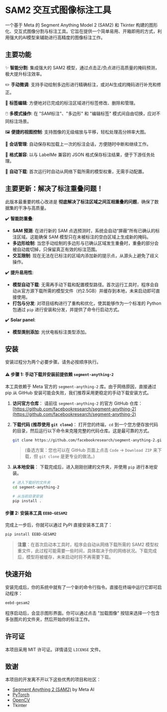 # SAM2 交互式图像标注工具

一个基于 Meta 的 Segment Anything Model 2 (SAM2) 和 Tkinter 构建的图形化、交互式图像分割与标注工具。它旨在提供一个简单易用、开箱即用的方式，利用强大的AI模型来辅助进行高精度的图像标注工作。



## 主要功能

✨ **智能分割**: 集成强大的 SAM2 模型，通过点击正/负点进行高质量的掩码预测，极大提升标注效率。

✏️ **手动微调**: 支持手动绘制多边形进行精确标注，或对AI生成的掩码进行补充和修正。

📝 **标签编辑**: 方便地对已完成的标注区域进行标签修改、删除和管理。

🖱️ **多模式操作**: 在 "SAM标注"、"多边形" 和 "编辑标签" 模式间自由切换，应对不同标注场景。

🖼️ **便捷的视图控制**: 支持图像的无级缩放与平移，轻松处理高分辨率大图。

💾 **会话管理**: 自动保存和加载上一次的标注会话，方便随时中断和继续工作。

📄 **格式兼容**: 以与 LabelMe 兼容的 JSON 格式保存标注结果，便于下游任务处理。

🚀 **自动下载**: 首次运行时自动从网络下载所需的模型权重，无需手动配置。

## 主要更新：解决了标注重叠问题！

此版本最重要的核心改进是 **彻底解决了标注区域之间互相重叠的问题**，确保了数据集的干净与高质量。

✔️ **智能防重叠**:

  * **SAM 预测**: 在进行新的 SAM 点选预测时，系统会自动“屏蔽”所有已确认的标注区域。这能确保 SAM 模型只在未被标注的空白区域上生成新的掩码。
  * **多边形绘制**: 当您手动绘制的多边形与已确认区域发生重叠时，重叠的部分会被自动裁切掉，只保留真正有效的标注范围。
  * **交互限制**: 现在无法在已标注的区域内添加新的提示点，从源头上避免了歧义操作。

✔️ **提升易用性**:

  * **模型自动下载**: 无需再手动下载和配置模型路径。首次运行工具时，程序会自动从官方源下载所需的模型文件（约2.5GB）并缓存到本地，未来启动即可直接使用。
  * **打包与分发**: 对项目结构进行了重构和优化，使其能够作为一个标准的 Python 包通过 `pip` 进行安装和分发，并提供了命令行启动方式。

✔️ **Solar panel**:

  * **模型类别添加**: 光伏电板标注类型添加。

## 安装

安装过程分为两个必要步骤。请务必按顺序执行。

#### ⚠️ 步骤 1: 手动下载并安装前提依赖 `segment-anything-2`

本工具依赖于 Meta 官方的 `segment-anything-2` 库。由于网络原因，直接通过 pip 从 GitHub 安装可能会失败，我们推荐采用更稳定的手动下载安装方式。

1.  **访问官方仓库**：
    请前往 `segment-anything-2` 的官方 GitHub 仓库：
    [https://github.com/facebookresearch/segment-anything-2](https://github.com/facebookresearch/segment-anything-2)

2.  **下载代码 (推荐使用 `git clone`)**：
    打开您的终端，`cd` 到一个您方便存放代码的目录，然后运行以下命令来克隆完整的代码仓库。这是最可靠的方式。

    ```bash
    git clone https://github.com/facebookresearch/segment-anything-2.git
    ```

    > (备选方案：您也可以在 GitHub 页面上点击 `Code` -\> `Download ZIP` 来下载，但 `git clone` 是更专业的做法。)

3.  **从本地安装**：
    下载完成后，进入刚刚创建的文件夹，并使用 `pip` 进行本地安装。

    ```bash
    # 进入下载好的文件夹
    cd segment-anything-2

    # 从当前目录安装
    pip install .
    ```

#### 步骤 2: 安装本工具 `EEBD-GESAM2`

完成上一步后，你就可以通过 PyPI 直接安装本工具了：

```bash
pip install EEBD-GESAM2
```

> **注意**：在首次启动本工具时，程序会自动从网络下载所需的 SAM2 模型权重文件，此过程可能需要一些时间，具体取决于你的网络状况。下载完成后，模型将被缓存，未来启动时将不再需要下载。

## 快速开始

安装完成后，你的系统中就有了一个新的命令行指令。直接在终端中运行它即可启动程序：

```bash
eebd-gesam2
```

程序启动后，会显示图形界面。你可以通过点击 "加载图像" 按钮来选择一个包含多张图片的文件夹，然后开始你的标注工作。

## 许可证

本项目采用 MIT 许可证。详情请见 `LICENSE` 文件。

## 致谢

本项目的开发离不开以下这些优秀的项目和社区：

  * [Segment Anything 2 (SAM2)](https://github.com/facebookresearch/segment-anything-2) by Meta AI
  * [PyTorch](https://pytorch.org/)
  * [OpenCV](https://opencv.org/)
  * Tkinter